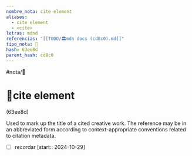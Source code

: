 ```yaml
---
nombre_nota: cite element
aliases:
  - cite element
  - <cite>
letras: mdnd
referencias: "[[TODO/🏛️mdn docs (cd8c0).md]]"
tipo_nota: 📑
hash: 63ee8d
parent_hash: cd8c0
---
```


#nota/📑

# 📑cite element
<div class="hash">(63ee8d)</div>

Used to mark up the title of a cited creative work. The reference may be in an abbreviated form according to context-appropriate conventions related to citation metadata.


- [ ] recordar  [start:: 2024-10-29]
